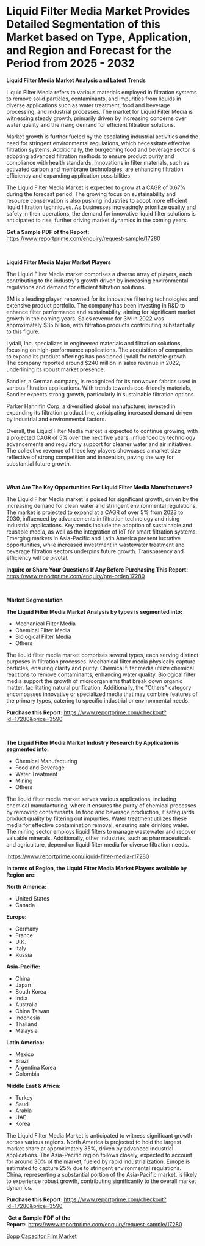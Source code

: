 <p><h1>Liquid Filter Media Market Provides Detailed Segmentation of this Market based on Type, Application, and Region and Forecast for the Period from 2025 - 2032</h1></p><p><strong>Liquid Filter Media Market Analysis and Latest Trends</strong></p>
<p><p>Liquid Filter Media refers to various materials employed in filtration systems to remove solid particles, contaminants, and impurities from liquids in diverse applications such as water treatment, food and beverage processing, and industrial processes. The market for Liquid Filter Media is witnessing steady growth, primarily driven by increasing concerns over water quality and the rising demand for efficient filtration solutions.</p><p>Market growth is further fueled by the escalating industrial activities and the need for stringent environmental regulations, which necessitate effective filtration systems. Additionally, the burgeoning food and beverage sector is adopting advanced filtration methods to ensure product purity and compliance with health standards. Innovations in filter materials, such as activated carbon and membrane technologies, are enhancing filtration efficiency and expanding application possibilities.</p><p>The Liquid Filter Media Market is expected to grow at a CAGR of 0.67% during the forecast period. The growing focus on sustainability and resource conservation is also pushing industries to adopt more efficient liquid filtration techniques. As businesses increasingly prioritize quality and safety in their operations, the demand for innovative liquid filter solutions is anticipated to rise, further driving market dynamics in the coming years.</p></p>
<p><strong>Get a Sample PDF of the Report:&nbsp;</strong> <a href="https://www.reportprime.com/enquiry/request-sample/17280?utm_campaign=2210&utm_medium=2&utm_source=Github&utm_content=ia&utm_term=18032025&utm_id=liquid-filter-media">https://www.reportprime.com/enquiry/request-sample/17280</a></p>
<p>&nbsp;</p>
<p><strong>Liquid Filter Media Major Market Players</strong></p>
<p><p>The Liquid Filter Media market comprises a diverse array of players, each contributing to the industry's growth driven by increasing environmental regulations and demand for efficient filtration solutions.</p><p>3M is a leading player, renowned for its innovative filtering technologies and extensive product portfolio. The company has been investing in R&D to enhance filter performance and sustainability, aiming for significant market growth in the coming years. Sales revenue for 3M in 2022 was approximately $35 billion, with filtration products contributing substantially to this figure.</p><p>Lydall, Inc. specializes in engineered materials and filtration solutions, focusing on high-performance applications. The acquisition of companies to expand its product offerings has positioned Lydall for notable growth. The company reported around $240 million in sales revenue in 2022, underlining its robust market presence.</p><p>Sandler, a German company, is recognized for its nonwoven fabrics used in various filtration applications. With trends towards eco-friendly materials, Sandler expects strong growth, particularly in sustainable filtration options. </p><p>Parker Hannifin Corp, a diversified global manufacturer, invested in expanding its filtration product line, anticipating increased demand driven by industrial and environmental factors. </p><p>Overall, the Liquid Filter Media market is expected to continue growing, with a projected CAGR of 5% over the next five years, influenced by technology advancements and regulatory support for cleaner water and air initiatives. The collective revenue of these key players showcases a market size reflective of strong competition and innovation, paving the way for substantial future growth.</p></p>
<p>&nbsp;</p>
<p><strong>What Are The Key Opportunities For Liquid Filter Media Manufacturers?</strong></p>
<p><p>The Liquid Filter Media market is poised for significant growth, driven by the increasing demand for clean water and stringent environmental regulations. The market is projected to expand at a CAGR of over 5% from 2023 to 2030, influenced by advancements in filtration technology and rising industrial applications. Key trends include the adoption of sustainable and reusable media, as well as the integration of IoT for smart filtration systems. Emerging markets in Asia-Pacific and Latin America present lucrative opportunities, while increased investment in wastewater treatment and beverage filtration sectors underpins future growth. Transparency and efficiency will be pivotal.</p></p>
<p><strong>Inquire or Share Your Questions If Any Before Purchasing This Report:</strong> <a href="https://www.reportprime.com/enquiry/pre-order/17280?utm_campaign=2210&utm_medium=2&utm_source=Github&utm_content=ia&utm_term=18032025&utm_id=liquid-filter-media">https://www.reportprime.com/enquiry/pre-order/17280</a></p>
<p>&nbsp;</p>
<p><strong>Market Segmentation</strong></p>
<p><strong>The Liquid Filter Media Market Analysis by types is segmented into:</strong></p>
<p><ul><li>Mechanical Filter Media</li><li>Chemical Filter Media</li><li>Biological Filter Media</li><li>Others</li></ul></p>
<p><p>The liquid filter media market comprises several types, each serving distinct purposes in filtration processes. Mechanical filter media physically capture particles, ensuring clarity and purity. Chemical filter media utilize chemical reactions to remove contaminants, enhancing water quality. Biological filter media support the growth of microorganisms that break down organic matter, facilitating natural purification. Additionally, the "Others" category encompasses innovative or specialized media that may combine features of the primary types, catering to specific industrial or environmental needs.</p></p>
<p><strong>Purchase this Report:&nbsp;</strong><a href="https://www.reportprime.com/checkout?id=17280&price=3590&utm_campaign=2210&utm_medium=2&utm_source=Github&utm_content=ia&utm_term=18032025&utm_id=liquid-filter-media">https://www.reportprime.com/checkout?id=17280&price=3590</a></p>
<p>&nbsp;</p>
<p><strong>The Liquid Filter Media Market Industry Research by Application is segmented into:</strong></p>
<p><ul><li>Chemical Manufacturing</li><li>Food and Beverage</li><li>Water Treatment</li><li>Mining</li><li>Others</li></ul></p>
<p><p>The liquid filter media market serves various applications, including chemical manufacturing, where it ensures the purity of chemical processes by removing contaminants. In food and beverage production, it safeguards product quality by filtering out impurities. Water treatment utilizes these media for effective contamination removal, ensuring safe drinking water. The mining sector employs liquid filters to manage wastewater and recover valuable minerals. Additionally, other industries, such as pharmaceuticals and agriculture, depend on liquid filter media for diverse filtration needs.</p></p>
<p><a href="https://www.reportprime.com/liquid-filter-media-r17280?utm_campaign=2210&utm_medium=2&utm_source=Github&utm_content=ia&utm_term=18032025&utm_id=liquid-filter-media">&nbsp;https://www.reportprime.com/liquid-filter-media-r17280</a></p>
<p><strong>In terms of Region, the Liquid Filter Media Market Players available by Region are:</strong></p>
<p>
    <p> <strong> North America: </strong>
        <ul>
            <li>United States</li>
            <li>Canada</li>
        </ul>
        </p> 
    <p> <strong> Europe: </strong>
        <ul>
            <li>Germany</li>
            <li>France</li>
            <li>U.K.</li>
            <li>Italy</li>
            <li>Russia</li>
        </ul>
        </p> 
    <p> <strong> Asia-Pacific: </strong>
        <ul>
            <li>China</li>
            <li>Japan</li>
            <li>South Korea</li>
            <li>India</li>
            <li>Australia</li>
            <li>China Taiwan</li>
            <li>Indonesia</li>
            <li>Thailand</li>
            <li>Malaysia</li>
        </ul>
        </p> 
    <p> <strong> Latin America: </strong>
        <ul>
            <li>Mexico</li>
            <li>Brazil</li>
            <li>Argentina Korea</li>
            <li>Colombia</li>
        </ul>
        </p> 
    <p> <strong> Middle East & Africa: </strong>
        <ul>
            <li>Turkey</li>
            <li>Saudi</li>
            <li>Arabia</li>
            <li>UAE</li>
            <li>Korea</li>
        </ul>
    </p>
    </p>
<p><p>The Liquid Filter Media Market is anticipated to witness significant growth across various regions. North America is projected to hold the largest market share at approximately 35%, driven by advanced industrial applications. The Asia-Pacific region follows closely, expected to account for around 30% of the market, fueled by rapid industrialization. Europe is estimated to capture 25% due to stringent environmental regulations. China, representing a substantial portion of the Asia-Pacific market, is likely to experience robust growth, contributing significantly to the overall market dynamics.</p></p>
<p><strong>Purchase this Report: </strong><a href="https://www.reportprime.com/checkout?id=17280&price=3590&utm_campaign=2210&utm_medium=2&utm_source=Github&utm_content=ia&utm_term=18032025&utm_id=liquid-filter-media">https://www.reportprime.com/checkout?id=17280&price=3590</a></p>
<p>&nbsp;<strong>Get a Sample PDF of the Report:&nbsp;&nbsp;</strong><a href="https://www.reportprime.com/enquiry/request-sample/17280?utm_campaign=2210&utm_medium=2&utm_source=Github&utm_content=ia&utm_term=18032025&utm_id=liquid-filter-media">https://www.reportprime.com/enquiry/request-sample/17280</a></p>
<p><strong></strong></p>
<p><p><a href="https://github.com/NarcisoFerry/Market-Research-Report-List-1/blob/main/bopp-capacitor-film-market.md?utm_campaign=2210&utm_medium=2&utm_source=Github&utm_content=ia&utm_term=18032025&utm_id=liquid-filter-media">Bopp Capacitor Film Market</a></p></p>